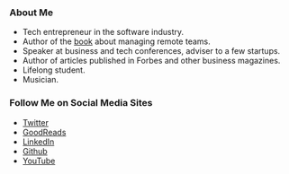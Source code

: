 ### About Me

- Tech entrepreneur in the software industry.
- Author of the [book](https://www.amazon.com/dp/B075KQZM58/) about managing remote teams.
- Speaker at business and tech conferences, adviser to a few startups.
- Author of articles published in Forbes and other business magazines.
- Lifelong student.
- Musician.

### Follow Me on Social Media Sites

- [Twitter](https://twitter.com/emironic)
- [GoodReads](https://www.goodreads.com/user/show/34942670-eugene)
- [LinkedIn](https://linkedin.com/in/mironic)
- [Github](https://github.com/emirn)
- [YouTube](https://www.youtube.com/user/MironichevMusic)
